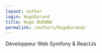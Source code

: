 ```yaml
---
layout: author
login: HugoDurand
title: Hugo DURAND
permalink: /authors/HugoDurand/
---
```

Développeur Web Symfony & ReactJs 
